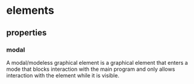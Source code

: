 # elements

## properties

### modal

A modal/modeless graphical element is a graphical element that enters a mode that blocks interaction with the main program and only allows interaction with the element while it is visible.